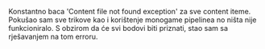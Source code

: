 Konstantno baca 'Content file not found exception' za sve content iteme. Pokušao sam sve trikove kao i korištenje monogame pipelinea
no ništa nije funkcioniralo. S obzirom da će svi bodovi biti priznati, stao sam sa rješavanjem na tom erroru.
